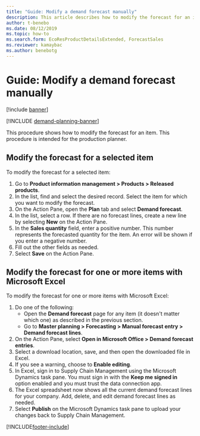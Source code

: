 ```yaml
---
title: "Guide: Modify a demand forecast manually"
description: This article describes how to modify the forecast for an item
author: t-benebo
ms.date: 08/12/2019
ms.topic: how-to
ms.search.form: EcoResProductDetailsExtended, ForecastSales   
ms.reviewer: kamaybac
ms.author: benebotg
---
```


# Guide: Modify a demand forecast manually

[!include [banner](../../includes/banner.md)]

[!INCLUDE [demand-planning-banner](../../includes/demand-planning-banner.md)]

This procedure shows how to modify the forecast for an item. This procedure is intended for the production planner.

## Modify the forecast for a selected item

To modify the forecast for a selected item:

1. Go to **Product information management \> Products \> Released products**.
1. In the list, find and select the desired record. Select the item for which you want to modify the forecast.
1. On the Action Pane, open the **Plan** tab and select **Demand forecast**.
1. In the list, select a row. If there are no forecast lines, create a new line by selecting **New** on the Action Pane.  
1. In the **Sales quantity** field, enter a positive number. This number represents the forecasted quantity for the item. An error will be shown if you enter a negative number.
1. Fill out the other fields as needed.
1. Select **Save** on the Action Pane.

## Modify the forecast for one or more items with Microsoft Excel

To modify the forecast for one or more items with Microsoft Excel:

1. Do one of the following:
    - Open the **Demand forecast** page for any item (it doesn't matter which one) as described in the previous section.
    - Go to **Master planning \> Forecasting \> Manual forecast entry \> Demand forecast lines**.
1. On the Action Pane, select **Open in Microsoft Office \> Demand forecast entries**.
1. Select a download location, save, and then open the downloaded file in Excel.
1. If you see a warning, choose to **Enable editing**.
1. In Excel, sign in to Supply Chain Management using the Microsoft Dynamics task pane. You must sign in with the **Keep me signed in** option enabled and you must trust the data connection app.
1. The Excel spreadsheet now shows all the current demand forecast lines for your company.  Add, delete, and edit demand forecast lines as needed.
1. Select **Publish** on the Microsoft Dynamics task pane to upload your changes back to Supply Chain Management.


[!INCLUDE[footer-include](../../../includes/footer-banner.md)]
